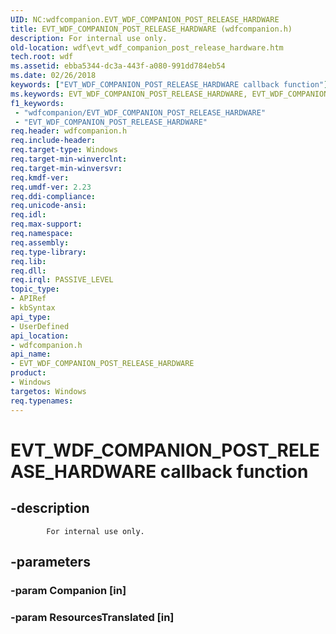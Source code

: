```yaml
---
UID: NC:wdfcompanion.EVT_WDF_COMPANION_POST_RELEASE_HARDWARE
title: EVT_WDF_COMPANION_POST_RELEASE_HARDWARE (wdfcompanion.h)
description: For internal use only.
old-location: wdf\evt_wdf_companion_post_release_hardware.htm
tech.root: wdf
ms.assetid: ebba5344-dc3a-443f-a080-991dd784eb54
ms.date: 02/26/2018
keywords: ["EVT_WDF_COMPANION_POST_RELEASE_HARDWARE callback function"]
ms.keywords: EVT_WDF_COMPANION_POST_RELEASE_HARDWARE, EVT_WDF_COMPANION_POST_RELEASE_HARDWARE callback, EVT_WDF_COMPANION_POST_RELEASE_HARDWARE callback function, wdf.evt_wdf_companion_post_release_hardware, wdfcompanion/EVT_WDF_COMPANION_POST_RELEASE_HARDWARE
f1_keywords:
 - "wdfcompanion/EVT_WDF_COMPANION_POST_RELEASE_HARDWARE"
 - "EVT_WDF_COMPANION_POST_RELEASE_HARDWARE"
req.header: wdfcompanion.h
req.include-header: 
req.target-type: Windows
req.target-min-winverclnt: 
req.target-min-winversvr: 
req.kmdf-ver: 
req.umdf-ver: 2.23
req.ddi-compliance: 
req.unicode-ansi: 
req.idl: 
req.max-support: 
req.namespace: 
req.assembly: 
req.type-library: 
req.lib: 
req.dll: 
req.irql: PASSIVE_LEVEL
topic_type:
- APIRef
- kbSyntax
api_type:
- UserDefined
api_location:
- wdfcompanion.h
api_name:
- EVT_WDF_COMPANION_POST_RELEASE_HARDWARE
product:
- Windows
targetos: Windows
req.typenames: 
---
```


# EVT_WDF_COMPANION_POST_RELEASE_HARDWARE callback function


## -description



			For internal use only.


## -parameters




### -param Companion [in]


### -param ResourcesTranslated [in]

